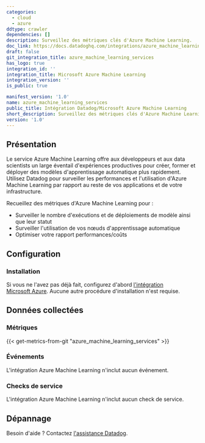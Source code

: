 ```yaml
---
categories:
  - cloud
  - azure
ddtype: crawler
dependencies: []
description: Surveillez des métriques clés d'Azure Machine Learning.
doc_link: https://docs.datadoghq.com/integrations/azure_machine_learning_services/
draft: false
git_integration_title: azure_machine_learning_services
has_logo: true
integration_id: ''
integration_title: Microsoft Azure Machine Learning
integration_version: ''
is_public: true

manifest_version: '1.0'
name: azure_machine_learning_services
public_title: Intégration Datadog/Microsoft Azure Machine Learning
short_description: Surveillez des métriques clés d'Azure Machine Learning.
version: '1.0'
---
```

## Présentation

Le service Azure Machine Learning offre aux développeurs et aux data scientists un large éventail d'expériences productives pour créer, former et déployer des modèles d'apprentissage automatique plus rapidement. Utilisez Datadog pour surveiller les performances et l'utilisation d'Azure Machine Learning par rapport au reste de vos applications et de votre infrastructure.

Recueillez des métriques d'Azure Machine Learning pour :

* Surveiller le nombre d'exécutions et de déploiements de modèle ainsi que leur statut
* Surveiller l'utilisation de vos nœuds d'apprentissage automatique
* Optimiser votre rapport performances/coûts

## Configuration
### Installation

Si vous ne l'avez pas déjà fait, configurez d'abord [l'intégration Microsoft Azure][1]. Aucune autre procédure d'installation n'est requise.

## Données collectées
### Métriques
{{< get-metrics-from-git "azure_machine_learning_services" >}}


### Événements
L'intégration Azure Machine Learning n'inclut aucun événement.

### Checks de service
L'intégration Azure Machine Learning n'inclut aucun check de service.

## Dépannage
Besoin d'aide ? Contactez [l'assistance Datadog][3].

[1]: https://docs.datadoghq.com/fr/integrations/azure/
[2]: https://github.com/DataDog/dogweb/blob/prod/integration/azure_machine_learning_services/azure_machine_learning_services_metadata.csv
[3]: https://docs.datadoghq.com/fr/help/
